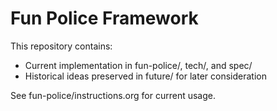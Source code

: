 # Fun Police Framework

This repository contains:

- Current implementation in fun-police/, tech/, and spec/
- Historical ideas preserved in future/ for later consideration

See fun-police/instructions.org for current usage.

